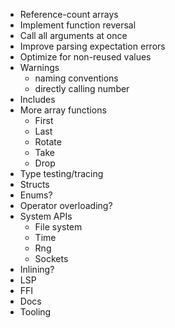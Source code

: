 - Reference-count arrays
- Implement function reversal
- Call all arguments at once
- Improve parsing expectation errors
- Optimize for non-reused values
- Warnings
  - naming conventions
  - directly calling number
- Includes
- More array functions
  - First
  - Last
  - Rotate
  - Take
  - Drop
- Type testing/tracing
- Structs
- Enums?
- Operator overloading?
- System APIs
  - File system
  - Time
  - Rng
  - Sockets
- Inlining?
- LSP
- FFI
- Docs
- Tooling